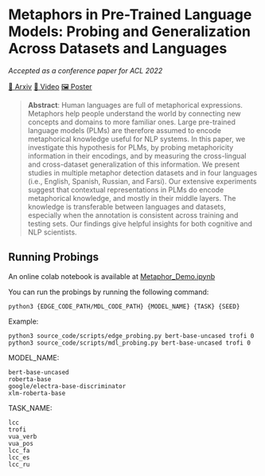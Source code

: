 
# Metaphors in Pre-Trained Language Models: Probing and Generalization Across Datasets and Languages

_Accepted as a conference paper for ACL 2022_

[📝 Arxiv](https://arxiv.org/abs/2203.14139)
[🎥 Video](https://www.youtube.com/watch?v=UKWFZSiP7OY)
[🖼️ Poster](https://mohsenfayyaz.github.io/files/publications/2022_metaphors_in_plms/metaphors_poster_36x48.pdf)


> **Abstract**: Human languages are full of metaphorical expressions. Metaphors help people understand the world by connecting new concepts and domains to more familiar ones. Large pre-trained language models (PLMs) are therefore assumed to encode metaphorical knowledge useful for NLP systems. In this paper, we investigate this hypothesis for PLMs, by probing metaphoricity information in their encodings, and by measuring the cross-lingual and cross-dataset generalization of this information. We present studies in multiple metaphor detection datasets and in four languages (i.e., English, Spanish, Russian, and Farsi). Our extensive experiments suggest that contextual representations in PLMs do encode metaphorical knowledge, and mostly in their middle layers. The knowledge is transferable between languages and datasets, especially when the annotation is consistent across training and testing sets. Our findings give helpful insights for both cognitive and NLP scientists.



## Running Probings
An online colab notebook is available at [Metaphor_Demo.ipynb](Metaphor_Demo.ipynb)

You can run the probings by running the following command:
```
python3 {EDGE_CODE_PATH/MDL_CODE_PATH} {MODEL_NAME} {TASK} {SEED}
```
Example:
```
python3 source_code/scripts/edge_probing.py bert-base-uncased trofi 0
python3 source_code/scripts/mdl_probing.py bert-base-uncased trofi 0
```
MODEL_NAME:
```
bert-base-uncased
roberta-base
google/electra-base-discriminator
xlm-roberta-base
```
TASK_NAME:
```
lcc
trofi
vua_verb
vua_pos
lcc_fa
lcc_es
lcc_ru
```
